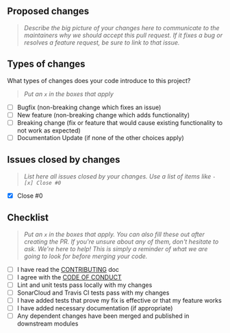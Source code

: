 ## Proposed changes

> _Describe the big picture of your changes here to communicate to the maintainers why we should accept this pull request. If it fixes a bug or resolves a feature request, be sure to link to that issue._

## Types of changes

What types of changes does your code introduce to this project?
> _Put an `x` in the boxes that apply_

- [ ] Bugfix (non-breaking change which fixes an issue)
- [ ] New feature (non-breaking change which adds functionality)
- [ ] Breaking change (fix or feature that would cause existing functionality to not work as expected)
- [ ] Documentation Update (if none of the other choices apply)

## Issues closed by changes

> _List here all issues closed by your changes. Use a list of items like `- [x] Close #0`_

- [x] Close #0

## Checklist

> _Put an `x` in the boxes that apply. You can also fill these out after creating the PR. If you're unsure about any of them, don't hesitate to ask. We're here to help! This is simply a reminder of what we are going to look for before merging your code._

- [ ] I have read the [CONTRIBUTING](CONTRIBUTING.md) doc
- [ ] I agree with the [CODE OF CONDUCT](CODE_OF_CONDUCT.md)
- [ ] Lint and unit tests pass locally with my changes
- [ ] SonarCloud and Travis CI tests pass with my changes
- [ ] I have added tests that prove my fix is effective or that my feature works
- [ ] I have added necessary documentation (if appropriate)
- [ ] Any dependent changes have been merged and published in downstream modules
